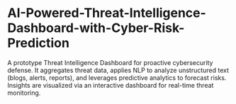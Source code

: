 # AI-Powered-Threat-Intelligence-Dashboard-with-Cyber-Risk-Prediction
A prototype Threat Intelligence Dashboard for proactive cybersecurity defense. It aggregates threat data, applies NLP to analyze unstructured text (blogs, alerts, reports), and leverages predictive analytics to forecast risks. Insights are visualized via an interactive dashboard for real-time threat monitoring.
